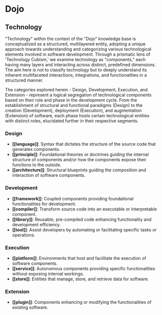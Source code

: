 # Dojo

## Technology

"Technology" within the context of the "Dojo" knowledge base is conceptualized as a structured, multilayered entity, adopting a unique approach towards understanding and categorizing various technological elements involved in software development. Through a prismatic lens of 'Technology Cubism,' we examine technology as "components," each having many layers and interacting across distinct, predefined dimensions. The aim here is not to classify technology but to deeply understand its inherent multifaceted interactions, integrations, and functionalities in a structured manner.

The categories explored herein - Design, Development, Execution, and Extension - represent a logical segregation of technological components based on their role and phase in the development cycle. From the establishment of structural and functional paradigms (Design) to the creation (Development), deployment (Execution), and augmentation (Extension) of software, each phase hosts certain technological entities with distinct roles, elucidated further in their respective segments.
### Design

- **[[language]]**: Syntax that dictates the structure of the source code that generates components.
- **[[principle]]**: Foundational theories or doctrines guiding the internal structure of components and/or how the components expose their functions to the outside.
- **[[architecture]]**: Structural blueprints guiding the composition and interaction of software components.

### Development

- **[[framework]]**: Coupled components providing foundational functionalities for development.
- **[[compiler]]**: Transform source code into an executable or interpretable component.
- **[[library]]**: Reusable, pre-compiled code enhancing functionality and development efficiency.
- **[[tool]]**: Assist developers by automating or facilitating specific tasks or operations.

### Execution

- **[[platform]]**: Environments that host and facilitate the execution of software components.
- **[[service]]**: Autonomous components providing specific functionalities without exposing internal workings.
- **[[store]]**: Entities that manage, store, and retrieve data for software.

### Extension

- **[[plugin]]**: Components enhancing or modifying the functionalities of existing software.